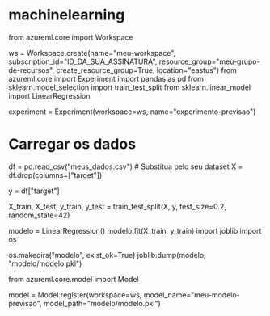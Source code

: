 # machinelearning
from azureml.core import Workspace

ws = Workspace.create(name="meu-workspace",
                      subscription_id="ID_DA_SUA_ASSINATURA",
                      resource_group="meu-grupo-de-recursos",
                      create_resource_group=True,
                      location="eastus")
                      from azureml.core import Experiment
import pandas as pd
from sklearn.model_selection import train_test_split
from sklearn.linear_model import LinearRegression

experiment = Experiment(workspace=ws, name="experimento-previsao")

# Carregar os dados
df = pd.read_csv("meus_dados.csv")  # Substitua pelo seu dataset
X = df.drop(columns=["target"])

y = df["target"]

X_train, X_test, y_train, y_test = train_test_split(X, y, test_size=0.2, random_state=42)

modelo = LinearRegression()
modelo.fit(X_train, y_train)
import joblib
import os

os.makedirs("modelo", exist_ok=True)
joblib.dump(modelo, "modelo/modelo.pkl")

from azureml.core.model import Model

model = Model.register(workspace=ws,
                       model_name="meu-modelo-previsao",
                       model_path="modelo/modelo.pkl")
                       
